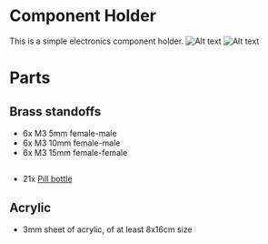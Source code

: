 # Component Holder
This is a simple electronics component holder.
![Alt text](/../media/v1_01.jpg?raw=true "v1")
![Alt text](/../media/prototype_2mm.jpg?raw=true "2mm acrylic prototype")


# Parts
## Brass standoffs
 * 6x M3 5mm  female-male
 * 6x M3 10mm female-male
 * 6x M3 15mm female-female
##
 * 21x [Pill bottle](https://www.aliexpress.com/item/7-Pieces-Lot-3ML-Portable-Plastic-Pill-Bottle-Medicine-Case-For-Healthy-Care-Empty-Pill-Holders/32677858742.html)

## Acrylic
 * 3mm sheet of acrylic, of at least 8x16cm size
